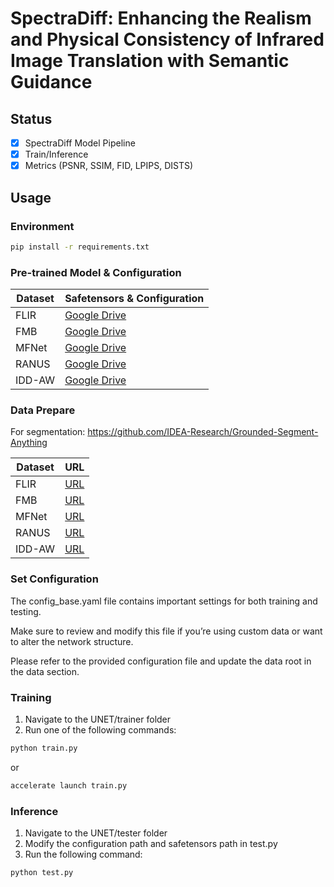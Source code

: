 # SpectraDiff: Enhancing the Realism and Physical Consistency of Infrared Image Translation with Semantic Guidance
## Status
- [x] SpectraDiff Model Pipeline
- [x] Train/Inference
- [x] Metrics (PSNR, SSIM, FID, LPIPS, DISTS)

## Usage

### Environment
```bash
pip install -r requirements.txt
```

### Pre-trained Model & Configuration
| Dataset     | Safetensors & Configuration                            |
|-------------|--------------------------------------------------------|
| FLIR        | [Google Drive](https://github.com/anon045/SpectraDiff) |
| FMB         | [Google Drive](https://github.com/anon045/SpectraDiff) |
| MFNet       | [Google Drive](https://github.com/anon045/SpectraDiff) |
| RANUS       | [Google Drive](https://github.com/anon045/SpectraDiff) |
| IDD-AW      | [Google Drive](https://github.com/anon045/SpectraDiff) |

### Data Prepare
For segmentation: https://github.com/IDEA-Research/Grounded-Segment-Anything

| Dataset     | URL        |
|-------------|------------|
| FLIR        | [URL](https://www.flir.in/oem/adas/adas-dataset-form/)                   |
| FMB         | [URL](https://arxiv.org/abs/2308.02097)                                  |
| MFNet       | [URL](https://www.mi.t.u-tokyo.ac.jp/static/projects/mil_multispectral/) |
| RANUS       | [URL](https://ieeexplore.ieee.org/document/8279453)                      |
| IDD-AW      | [URL](https://iddaw.github.io/)                                          |

### Set Configuration
The config_base.yaml file contains important settings for both training and testing.

Make sure to review and modify this file if you’re using custom data or want to alter the network structure.

Please refer to the provided configuration file and update the data root in the data section.

### Training
1. Navigate to the UNET/trainer folder
2. Run one of the following commands:
```bash
python train.py
```
or
```bash
accelerate launch train.py
```

### Inference
1. Navigate to the UNET/tester folder
2. Modify the configuration path and safetensors path in test.py
3. Run the following command:
```bash
python test.py
```
